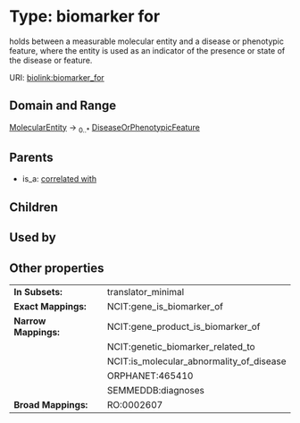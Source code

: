 
# Type: biomarker for


holds between a measurable molecular entity and a disease or phenotypic feature, where the entity is used as an indicator of the presence or state of the disease or feature.

URI: [biolink:biomarker_for](https://w3id.org/biolink/vocab/biomarker_for)


## Domain and Range

[MolecularEntity](MolecularEntity.md) ->  <sub>0..*</sub> [DiseaseOrPhenotypicFeature](DiseaseOrPhenotypicFeature.md)

## Parents

 *  is_a: [correlated with](correlated_with.md)

## Children


## Used by


## Other properties

|  |  |  |
| --- | --- | --- |
| **In Subsets:** | | translator_minimal |
| **Exact Mappings:** | | NCIT:gene_is_biomarker_of |
| **Narrow Mappings:** | | NCIT:gene_product_is_biomarker_of |
|  | | NCIT:genetic_biomarker_related_to |
|  | | NCIT:is_molecular_abnormality_of_disease |
|  | | ORPHANET:465410 |
|  | | SEMMEDDB:diagnoses |
| **Broad Mappings:** | | RO:0002607 |

